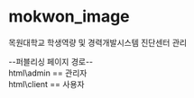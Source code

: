 # mokwon_image
목원대학교 학생역량 및 경력개발시스템 진단센터 관리

--퍼블리싱 페이지 경로--<br />
html\admin == 관리자<br />
html\client == 사용자